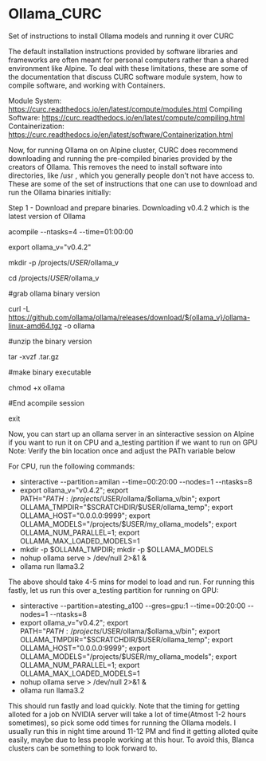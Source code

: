 # Ollama_CURC
Set of instructions to install Ollama models and running it over CURC


The default installation instructions provided by software libraries and frameworks are often meant for personal computers rather than a shared environment like Alpine. To deal with these limitations, these are some of the documentation that discuss CURC software module system, how to compile software, and working with Containers.  

Module System: https://curc.readthedocs.io/en/latest/compute/modules.html
Compiling Software: https://curc.readthedocs.io/en/latest/compute/compiling.html 
Containerization: https://curc.readthedocs.io/en/latest/software/Containerization.html

Now, for running Ollama on on Alpine cluster, CURC does recommend downloading and running the pre-compiled binaries provided by the creators of Ollama. This removes the need to install software into directories, like /usr , which you generally people don't not have access to. These are some of the set of instructions that one can use to download and run the Ollama binaries initially:

Step 1 - Download and prepare binaries. Downloading v0.4.2 which is the latest version of Ollama

acompile --ntasks=4 --time=01:00:00

export ollama_v="v0.4.2"

mkdir -p /projects/$USER/$ollama_v

cd /projects/$USER/$ollama_v 

#grab ollama binary version

curl -L https://github.com/ollama/ollama/releases/download/${ollama_v}/ollama-linux-amd64.tgz -o ollama

#unzip the binary version

tar -xvzf .tar.gz

#make binary executable 

chmod +x ollama

#End acompile session

exit

Now, you can start up an ollama server in an sinteractive session on Alpine if you want to run it on CPU and a_testing partition if we want to run on GPU
Note: Verify the bin location once and adjust the PATh variable below

For CPU, run the following commands:
- sinteractive --partition=amilan --time=00:20:00 --nodes=1 --ntasks=8
- export ollama_v="v0.4.2"; export PATH="$PATH:/projects/$USER/ollama/$ollama_v/bin"; export OLLAMA_TMPDIR="$SCRATCHDIR/$USER/ollama_temp"; export OLLAMA_HOST="0.0.0.0:9999"; export OLLAMA_MODELS="/projects/$USER/my_ollama_models"; export OLLAMA_NUM_PARALLEL=1; export OLLAMA_MAX_LOADED_MODELS=1
- mkdir -p $OLLAMA_TMPDIR; mkdir -p $OLLAMA_MODELS
- nohup ollama serve > /dev/null 2>&1 &
- ollama run llama3.2

The above should take 4-5 mins for model to load and run. For running this fastly, let us run this over a_testing partition for running on GPU:
- sinteractive --partition=atesting_a100 --gres=gpu:1 --time=00:20:00 --nodes=1 --ntasks=8
- export ollama_v="v0.4.2"; export PATH="$PATH:/projects/$USER/ollama/$ollama_v/bin"; export OLLAMA_TMPDIR="$SCRATCHDIR/$USER/ollama_temp"; export OLLAMA_HOST="0.0.0.0:9999"; export OLLAMA_MODELS="/projects/$USER/my_ollama_models"; export OLLAMA_NUM_PARALLEL=1; export OLLAMA_MAX_LOADED_MODELS=1
- nohup ollama serve > /dev/null 2>&1 &
- ollama run llama3.2

This should run fastly and load quickly. Note that the timing for getting alloted for a job on NVIDIA server will take a lot of time(Atmost 1-2 hours sometimes), so pick some odd times for running the Ollama models. I usually run this in night time around 11-12 PM and find it getting alloted quite easily, maybe due to less people working at this hour. To avoid this, Blanca clusters can be something to look forward to.

